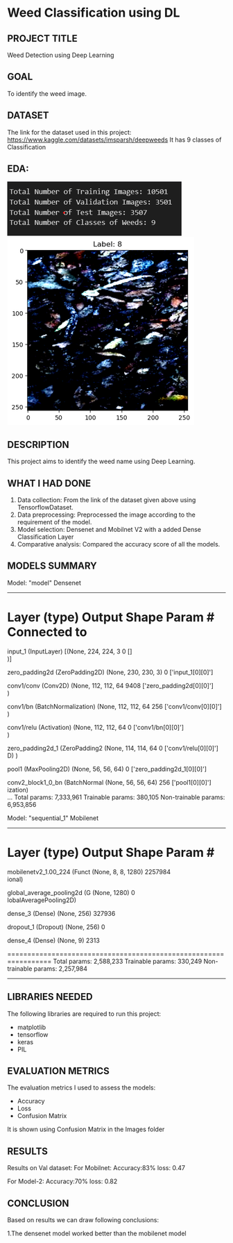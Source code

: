 # Weed Classification using DL 

## PROJECT TITLE

Weed Detection using Deep Learning 

## GOAL

To identify the weed image. 

## DATASET

The link for the dataset used in this project:  https://www.kaggle.com/datasets/imsparsh/deepweeds
It has 9 classes of Classification

## EDA:
![EDA](../Images/EDA1.png)
![Dataset Sample](../Images/Input.png)

## DESCRIPTION

This project aims to identify the weed name using Deep Learning.

## WHAT I HAD DONE

1. Data collection: From the link of the dataset given above using TensorflowDataset. 
2. Data preprocessing: Preprocessed the image according to the requirement of the model.
3. Model selection: Densenet and Mobilnet V2 with a added Dense Classification Layer
4. Comparative analysis: Compared the accuracy score of all the models.


## MODELS SUMMARY

Model: "model" Densenet
__________________________________________________________________________________________________
 Layer (type)                   Output Shape         Param #     Connected to                     
==================================================================================================
 input_1 (InputLayer)           [(None, 224, 224, 3  0           []                               
                                )]                                                                
                                                                                                  
 zero_padding2d (ZeroPadding2D)  (None, 230, 230, 3)  0          ['input_1[0][0]']                
                                                                                                  
 conv1/conv (Conv2D)            (None, 112, 112, 64  9408        ['zero_padding2d[0][0]']         
                                )                                                                 
                                                                                                  
 conv1/bn (BatchNormalization)  (None, 112, 112, 64  256         ['conv1/conv[0][0]']             
                                )                                                                 
                                                                                                  
 conv1/relu (Activation)        (None, 112, 112, 64  0           ['conv1/bn[0][0]']               
                                )                                                                 
                                                                                                  
 zero_padding2d_1 (ZeroPadding2  (None, 114, 114, 64  0          ['conv1/relu[0][0]']             
 D)                             )                                                                 
                                                                                                  
 pool1 (MaxPooling2D)           (None, 56, 56, 64)   0           ['zero_padding2d_1[0][0]']       
                                                                                                  
 conv2_block1_0_bn (BatchNormal  (None, 56, 56, 64)  256         ['pool1[0][0]']                  
 ization)                                                                                         
...
Total params: 7,333,961
Trainable params: 380,105
Non-trainable params: 6,953,856

Model: "sequential_1" Mobilenet
_________________________________________________________________
 Layer (type)                Output Shape              Param #   
=================================================================
 mobilenetv2_1.00_224 (Funct  (None, 8, 8, 1280)       2257984   
 ional)                                                          
                                                                 
 global_average_pooling2d (G  (None, 1280)             0         
 lobalAveragePooling2D)                                          
                                                                 
 dense_3 (Dense)             (None, 256)               327936    
                                                                 
 dropout_1 (Dropout)         (None, 256)               0         
                                                                 
 dense_4 (Dense)             (None, 9)                 2313      
                                                                 
=================================================================
Total params: 2,588,233
Trainable params: 330,249
Non-trainable params: 2,257,984
_________________________________________________________________

## LIBRARIES NEEDED

The following libraries are required to run this project:

- matplotlib
- tensorflow
- keras
- PIL

## EVALUATION METRICS

The evaluation metrics I used to assess the models:

- Accuracy 
- Loss
- Confusion Matrix

It is shown using Confusion Matrix in the Images folder

## RESULTS
Results on Val dataset:
For Mobilnet:
Accuracy:83%
loss: 0.47

For Model-2:
Accuracy:70%
loss: 0.82


## CONCLUSION
Based on results we can draw following conclusions:

1.The densenet model worked better than the mobilenet model